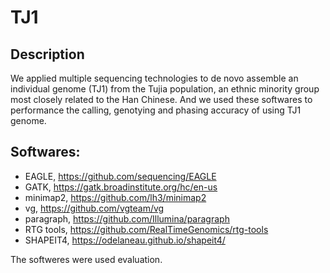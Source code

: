 # TJ1

## Description
We applied multiple sequencing technologies to de novo assemble an individual genome (TJ1) from the Tujia population, an ethnic minority group most closely related to the Han Chinese. And we used these softwares to performance the calling, genotying and phasing accuracy of using TJ1 genome.

## Softwares:
* EAGLE, https://github.com/sequencing/EAGLE  
* GATK, https://gatk.broadinstitute.org/hc/en-us  
* minimap2, https://github.com/lh3/minimap2  
* vg, https://github.com/vgteam/vg
* paragraph, https://github.com/Illumina/paragraph
* RTG tools, https://github.com/RealTimeGenomics/rtg-tools
* SHAPEIT4, https://odelaneau.github.io/shapeit4/

The softweres were used evaluation.
